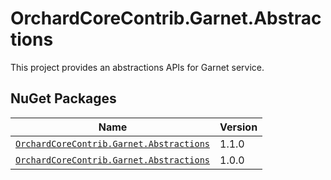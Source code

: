 # OrchardCoreContrib.Garnet.Abstractions

This project provides an abstractions APIs for Garnet service.

## NuGet Packages

| Name                                                                                                                    | Version |
|-------------------------------------------------------------------------------------------------------------------------|---------|
| [`OrchardCoreContrib.Garnet.Abstractions`](https://www.nuget.org/packages/OrchardCoreContrib.Garnet.Abstractions/1.1.0) | 1.1.0   |
| [`OrchardCoreContrib.Garnet.Abstractions`](https://www.nuget.org/packages/OrchardCoreContrib.Garnet.Abstractions/1.0.0) | 1.0.0   |
